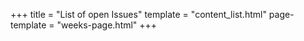 +++
title = "List of open Issues"
template = "content_list.html"
page-template = "weeks-page.html"
+++
